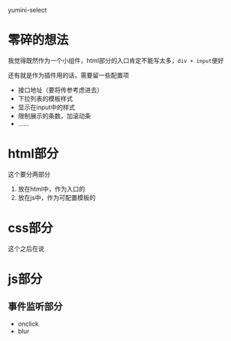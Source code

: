 yumini-select

# 零碎的想法 #
我觉得既然作为一个小组件，html部分的入口肯定不能写太多，`div + input`便好

还有就是作为插件用的话，需要留一些配置项

* 接口地址（要将传参考虑进去）
* 下拉列表的模板样式
* 显示在input中的样式
* 限制展示的条数，加滚动条
* ......

# html部分 #

这个要分两部分

1. 放在html中，作为入口的
2. 放在js中，作为可配置模板的

# css部分 #
这个之后在说
# js部分 #

## 事件监听部分 ##

* onclick
* blur